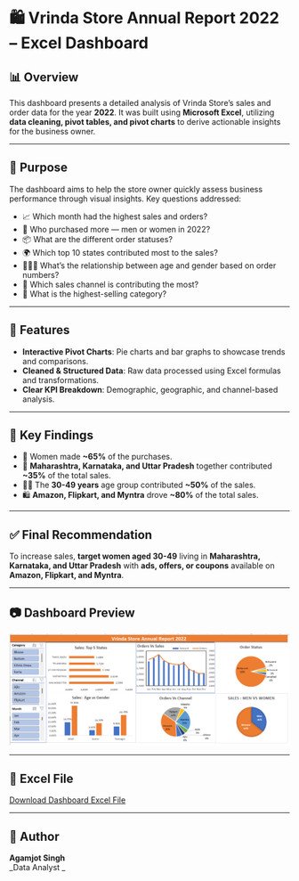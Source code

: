 
# 🛍️ Vrinda Store Annual Report 2022 – Excel Dashboard

## 📊 Overview

This dashboard presents a detailed analysis of Vrinda Store’s sales and order data for the year **2022**. It was built using **Microsoft Excel**, utilizing **data cleaning, pivot tables, and pivot charts** to derive actionable insights for the business owner.

---

## 🧭 Purpose

The dashboard aims to help the store owner quickly assess business performance through visual insights. Key questions addressed:

- 📈 Which month had the highest sales and orders?
- 🧍 Who purchased more — men or women in 2022?
- 📦 What are the different order statuses?
- 🌍 Which top 10 states contributed most to the sales?
- 🧑‍🤝‍🧑 What’s the relationship between age and gender based on order numbers?
- 📲 Which sales channel is contributing the most?
- 🛒 What is the highest-selling category?

---

## 📐 Features

- **Interactive Pivot Charts**: Pie charts and bar graphs to showcase trends and comparisons.
- **Cleaned & Structured Data**: Raw data processed using Excel formulas and transformations.
- **Clear KPI Breakdown**: Demographic, geographic, and channel-based analysis.

---

## 🧠 Key Findings

- 👩 Women made **~65%** of the purchases.
- 🌆 **Maharashtra, Karnataka, and Uttar Pradesh** together contributed **~35%** of the total sales.
- 👨‍🦱 The **30-49 years** age group contributed **~50%** of the sales.
- 🛍️ **Amazon, Flipkart, and Myntra** drove **~80%** of the total sales.

---

## ✅ Final Recommendation

To increase sales, **target women aged 30-49** living in **Maharashtra, Karnataka, and Uttar Pradesh** with **ads, offers, or coupons** available on **Amazon, Flipkart, and Myntra**.

---

## 📷 Dashboard Preview
 

![Vrinda Store Annual Report 2022 Dashboard](Vrinda_Report.png)

---

## 🔗 Excel File

[Download Dashboard Excel File](https://1drv.ms/x/c/DC852961FE5B10CB/EfyGCCWLF6dAj6zQ3q7uKdkBWGXvbyBCG9IauT6wKWxrpA?e=JCENKo)

---

## 👤 Author

**Agamjot Singh**  
_Data Analyst _


